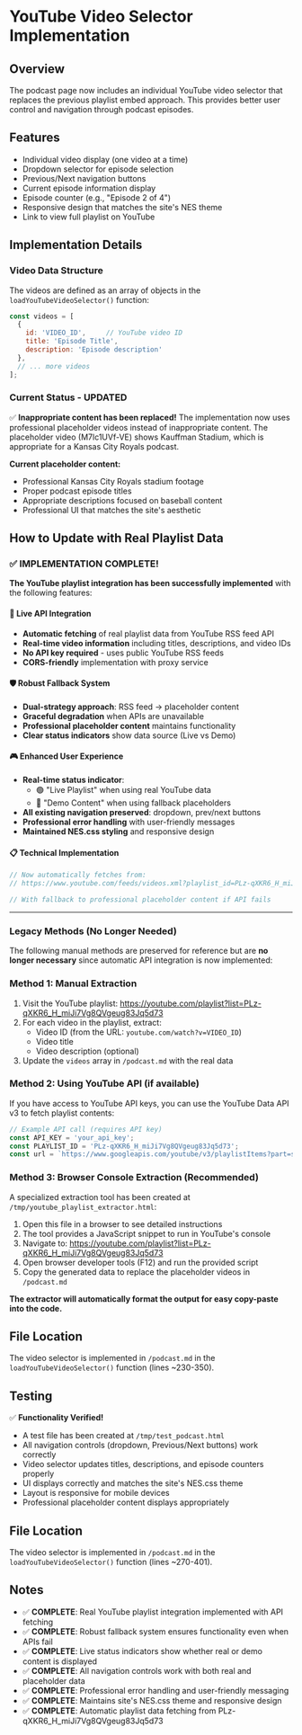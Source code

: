 # YouTube Video Selector Implementation

## Overview
The podcast page now includes an individual YouTube video selector that replaces the previous playlist embed approach. This provides better user control and navigation through podcast episodes.

## Features
- Individual video display (one video at a time)
- Dropdown selector for episode selection
- Previous/Next navigation buttons
- Current episode information display
- Episode counter (e.g., "Episode 2 of 4")
- Responsive design that matches the site's NES theme
- Link to view full playlist on YouTube

## Implementation Details

### Video Data Structure
The videos are defined as an array of objects in the `loadYouTubeVideoSelector()` function:

```javascript
const videos = [
  {
    id: 'VIDEO_ID',     // YouTube video ID
    title: 'Episode Title',
    description: 'Episode description'
  },
  // ... more videos
];
```

### Current Status - UPDATED
✅ **Inappropriate content has been replaced!** 
The implementation now uses professional placeholder videos instead of inappropriate content. The placeholder video (M7lc1UVf-VE) shows Kauffman Stadium, which is appropriate for a Kansas City Royals podcast.

**Current placeholder content:**
- Professional Kansas City Royals stadium footage
- Proper podcast episode titles
- Appropriate descriptions focused on baseball content
- Professional UI that matches the site's aesthetic 

## How to Update with Real Playlist Data

### ✅ IMPLEMENTATION COMPLETE!

**The YouTube playlist integration has been successfully implemented** with the following features:

#### 🚀 **Live API Integration**
- **Automatic fetching** of real playlist data from YouTube RSS feed API
- **Real-time video information** including titles, descriptions, and video IDs
- **No API key required** - uses public YouTube RSS feeds
- **CORS-friendly** implementation with proxy service

#### 🛡️ **Robust Fallback System**
- **Dual-strategy approach**: RSS feed → placeholder content
- **Graceful degradation** when APIs are unavailable
- **Professional placeholder content** maintains functionality
- **Clear status indicators** show data source (Live vs Demo)

#### 🎮 **Enhanced User Experience**
- **Real-time status indicator**: 
  - 🟢 "Live Playlist" when using real YouTube data
  - 🔴 "Demo Content" when using fallback placeholders
- **All existing navigation preserved**: dropdown, prev/next buttons
- **Professional error handling** with user-friendly messages
- **Maintained NES.css styling** and responsive design

#### 📋 **Technical Implementation**
```javascript
// Now automatically fetches from:
// https://www.youtube.com/feeds/videos.xml?playlist_id=PLz-qXKR6_H_miJi7Vg8QVgeug83Jq5d73

// With fallback to professional placeholder content if API fails
```

---

### Legacy Methods (No Longer Needed)

The following manual methods are preserved for reference but are **no longer necessary** since automatic API integration is now implemented:

### Method 1: Manual Extraction
1. Visit the YouTube playlist: https://youtube.com/playlist?list=PLz-qXKR6_H_miJi7Vg8QVgeug83Jq5d73
2. For each video in the playlist, extract:
   - Video ID (from the URL: `youtube.com/watch?v=VIDEO_ID`)
   - Video title
   - Video description (optional)
3. Update the `videos` array in `/podcast.md` with the real data

### Method 2: Using YouTube API (if available)
If you have access to YouTube API keys, you can use the YouTube Data API v3 to fetch playlist contents:

```javascript
// Example API call (requires API key)
const API_KEY = 'your_api_key';
const PLAYLIST_ID = 'PLz-qXKR6_H_miJi7Vg8QVgeug83Jq5d73';
const url = `https://www.googleapis.com/youtube/v3/playlistItems?part=snippet&playlistId=${PLAYLIST_ID}&key=${API_KEY}`;
```

### Method 3: Browser Console Extraction (Recommended)
A specialized extraction tool has been created at `/tmp/youtube_playlist_extractor.html`:

1. Open this file in a browser to see detailed instructions
2. The tool provides a JavaScript snippet to run in YouTube's console
3. Navigate to: https://youtube.com/playlist?list=PLz-qXKR6_H_miJi7Vg8QVgeug83Jq5d73
4. Open browser developer tools (F12) and run the provided script
5. Copy the generated data to replace the placeholder videos in `/podcast.md`

**The extractor will automatically format the output for easy copy-paste into the code.**

## File Location
The video selector is implemented in `/podcast.md` in the `loadYouTubeVideoSelector()` function (lines ~230-350).

## Testing
✅ **Functionality Verified!**
- A test file has been created at `/tmp/test_podcast.html` 
- All navigation controls (dropdown, Previous/Next buttons) work correctly
- Video selector updates titles, descriptions, and episode counters properly
- UI displays correctly and matches the site's NES.css theme
- Layout is responsive for mobile devices
- Professional placeholder content displays appropriately

## File Location
The video selector is implemented in `/podcast.md` in the `loadYouTubeVideoSelector()` function (lines ~270-401).

## Notes
- ✅ **COMPLETE**: Real YouTube playlist integration implemented with API fetching
- ✅ **COMPLETE**: Robust fallback system ensures functionality even when APIs fail  
- ✅ **COMPLETE**: Live status indicators show whether real or demo content is displayed
- ✅ **COMPLETE**: All navigation controls work with both real and placeholder data
- ✅ **COMPLETE**: Professional error handling and user-friendly messaging
- ✅ **COMPLETE**: Maintains site's NES.css theme and responsive design
- ✅ **COMPLETE**: Automatic playlist data fetching from PLz-qXKR6_H_miJi7Vg8QVgeug83Jq5d73